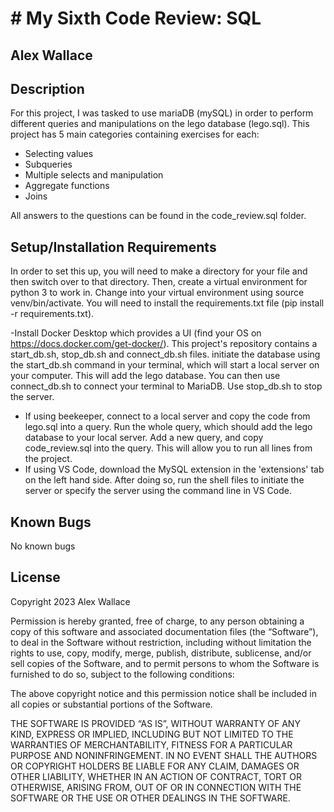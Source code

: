 # # My Sixth Code Review: SQL

## Alex Wallace

## Description
For this project, I was tasked to use mariaDB (mySQL) in order to perform different queries and manipulations on the lego database (lego.sql). This project has 5 main categories containing exercises for each:
- Selecting values 
- Subqueries 
- Multiple selects and manipulation
- Aggregate functions
- Joins

All answers to the questions can be found in the code_review.sql folder.
 
## Setup/Installation Requirements
In order to set this up, you will need to make a directory for your file and then switch over to that directory. Then, create a virtual environment for python 3 to work in. Change into your virtual environment using source venv/bin/activate. You will need to install the requirements.txt file (pip install -r requirements.txt). 

-Install Docker Desktop which provides a UI (find your OS on https://docs.docker.com/get-docker/). This project's repository contains a start_db.sh, stop_db.sh and connect_db.sh files. initiate the database using the start_db.sh command in your terminal, which will start a local server on your computer. This will add the lego database. You can then use connect_db.sh to connect your terminal to MariaDB. Use stop_db.sh to stop the server.
- If using beekeeper, connect to a local server and copy the code from lego.sql into a query. Run the whole query, which should add the lego database to your local server. Add a new query, and copy code_review.sql into the query. This will allow you to run all lines from the project.
- If using VS Code, download the MySQL extension in the 'extensions' tab on the left hand side. After doing so, run the shell files to initiate the server or specify the server using the command line in VS Code.

## Known Bugs
No known bugs

## License
Copyright 2023 Alex Wallace

Permission is hereby granted, free of charge, to any person obtaining a copy of this software and associated documentation files (the “Software”), to deal in the Software without restriction, including without limitation the rights to use, copy, modify, merge, publish, distribute, sublicense, and/or sell copies of the Software, and to permit persons to whom the Software is furnished to do so, subject to the following conditions:

The above copyright notice and this permission notice shall be included in all copies or substantial portions of the Software.

THE SOFTWARE IS PROVIDED “AS IS”, WITHOUT WARRANTY OF ANY KIND, EXPRESS OR IMPLIED, INCLUDING BUT NOT LIMITED TO THE WARRANTIES OF MERCHANTABILITY, FITNESS FOR A PARTICULAR PURPOSE AND NONINFRINGEMENT. IN NO EVENT SHALL THE AUTHORS OR COPYRIGHT HOLDERS BE LIABLE FOR ANY CLAIM, DAMAGES OR OTHER LIABILITY, WHETHER IN AN ACTION OF CONTRACT, TORT OR OTHERWISE, ARISING FROM, OUT OF OR IN CONNECTION WITH THE SOFTWARE OR THE USE OR OTHER DEALINGS IN THE SOFTWARE.

